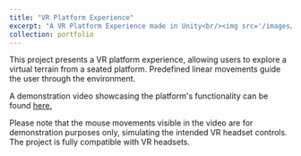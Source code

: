 ```yaml
---
title: "VR Platform Experience"
excerpt: "A VR Platform Experience made in Unity<br/><img src='/images/vr_experience.png'>"
collection: portfolio
---
```


This project presents a VR platform experience, allowing users to explore a virtual 
terrain from a seated platform. Predefined linear movements guide the user through the environment.

A demonstration video showcasing the platform's functionality can be found [here.](https://www.youtube.com/watch?v=n6d796LMrz4) 

Please note that the mouse movements visible in the video are for demonstration purposes only, simulating the intended VR headset controls. The project is fully compatible with VR headsets.